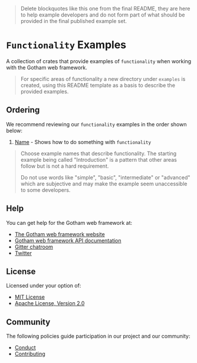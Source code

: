 > Delete blockquotes like this one from the final README, they are here to help
> example developers and do not form part of what should be provided in the
> final published example set.

# `Functionality` Examples

A collection of crates that provide examples of `functionality` when working
with the Gotham web framework.

> For specific areas of functionality a new directory under `examples` is
> created, using this README template as a basis to describe the provided
> examples.

## Ordering

We recommend reviewing our `functionality` examples in the order shown below:

1. [Name](name) - Shows how to do something with `functionality`

> Choose example names that describe functionality. The starting example being
> called "Introduction" is a pattern that other areas follow but is not
> a hard requirement.
>
> Do not use words like "simple", "basic", "intermediate" or "advanced" which 
> are subjective and may make the example seem unaccessible to some developers.

## Help

You can get help for the Gotham web framework at:

* [The Gotham web framework website](https://gotham.rs)
* [Gotham web framework API documentation](https://docs.rs/gotham/)
* [Gitter chatroom](https://gitter.im/gotham-rs/gotham)
* [Twitter](https://twitter.com/gotham_rs)

## License

Licensed under your option of:

* [MIT License](../LICENSE-MIT)
* [Apache License, Version 2.0](../LICENSE-APACHE)

## Community

The following policies guide participation in our project and our community:

* [Conduct](../../CONDUCT.md)
* [Contributing](../../CONTRIBUTING.md)
